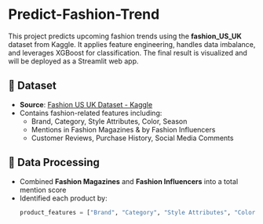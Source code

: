 # Predict-Fashion-Trend

This project predicts upcoming fashion trends using the **fashion_US_UK** dataset from Kaggle. It applies feature engineering, handles data imbalance, and leverages XGBoost for classification. The final result is visualized and will be deployed as a Streamlit web app.

## 📂 Dataset

- **Source**: [Fashion US UK Dataset - Kaggle](https://www.kaggle.com/)
- Contains fashion-related features including:
  - Brand, Category, Style Attributes, Color, Season
  - Mentions in Fashion Magazines & by Fashion Influencers
  - Customer Reviews, Purchase History, Social Media Comments

## 🧹 Data Processing

- Combined **Fashion Magazines** and **Fashion Influencers** into a total mention score
- Identified each product by:
  ```python
  product_features = ["Brand", "Category", "Style Attributes", "Color", "Season"] 
